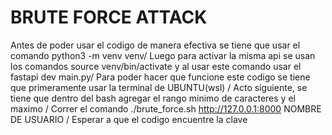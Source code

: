 # BRUTE FORCE ATTACK
Antes de poder usar el codigo de manera efectiva se tiene que usar el comando python3 -m venv venv/ Luego para activar la misma api se usan los comandos source venv/bin/activate y al usar este comando usar el fastapi dev main.py/ Para poder hacer que funcione este codigo se tiene que primeramente usar la terminal de UBUNTU(wsl) / Acto siguiente, se tiene que dentro del bash agregar el rango minimo de caracteres y el maximo / Correr el comando ./brute_force.sh http://127.0.0.1:8000 NOMBRE DE USUARIO / Esperar a que el codigo encuentre la clave
